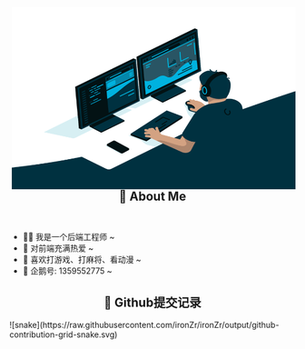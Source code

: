 <img align="right" alt="GIF" src="./assets/code.gif" width="500" height="320" />

<h2 height="200px" align="center">🎉 About Me</h2>
<br />

- 👨‍💻 我是一个后端工程师 ~
- 🔭 对前端充满热爱 ~
- 👻 喜欢打游戏、打麻将、看动漫 ~
- 📨 企鹅号: 1359552775 ~

<h2 height="200px" align="center">🎉 Github提交记录</h2>
![snake](https://raw.githubusercontent.com/ironZr/ironZr/output/github-contribution-grid-snake.svg)
